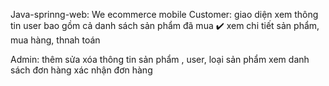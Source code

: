 Java-sprinng-web: We ecommerce mobile
Customer:
giao diện xem thông tin user bao gồm cả danh sách sản phẩm đã mua ✔️
xem chi tiết sản phẩm, mua hàng, thnah toán 

Admin:
thêm sửa xóa thông tin sản phẩm , user, loại sản phẩm
xem danh sách đơn hàng
xác nhận đơn hàng
